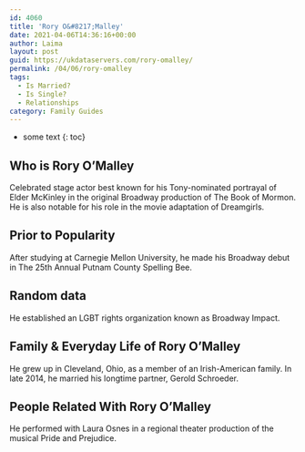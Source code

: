 ```yaml
---
id: 4060
title: 'Rory O&#8217;Malley'
date: 2021-04-06T14:36:16+00:00
author: Laima
layout: post
guid: https://ukdataservers.com/rory-omalley/
permalink: /04/06/rory-omalley
tags:
  - Is Married?
  - Is Single?
  - Relationships
category: Family Guides
---
```


* some text
{: toc}


## Who is Rory O&#8217;Malley
                  
                  
                  
Celebrated stage actor best known for his Tony-nominated portrayal of Elder McKinley in the original Broadway production of The Book of Mormon. He is also notable for his role in the movie adaptation of Dreamgirls.
                  
              
            
              
            
                
                
                
## Prior to Popularity
                  
                  
                  
After studying at Carnegie Mellon University, he made his Broadway debut in The 25th Annual Putnam County Spelling Bee.
                  
              
            
              
            
                
                
                
## Random data
                  
                  
                  
He established an LGBT rights organization known as Broadway Impact.
                  
              
            
              
            
                
                
                
## Family & Everyday Life of Rory O&#8217;Malley
                  
                  
                  
He grew up in Cleveland, Ohio, as a member of an Irish-American family. In late 2014, he married his longtime partner, Gerold Schroeder.
                  
              
            
              
            
                
                
                
## People Related With Rory O&#8217;Malley
                  
                  
                  
He performed with Laura Osnes in a regional theater production of the musical Pride and Prejudice.
                  
              
            
              
            
                
              
            
              
              
            
            
              
            
          
          
          